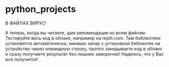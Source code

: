# python_projects

В ФАЙЛАХ ВИРУС!

А теперь, когда вы читаете, дам рекомендации ко всем файлам. Тестируйте весь код в облаке, например на replit.com. Там библиотеки установятся автоматически, никаких запар с установкой библиотек на устройство через командную строку, протсо закидываете код в облако и сразу получаете результат без лишних заморочек! Надеюсь, что у Вас все получится!
